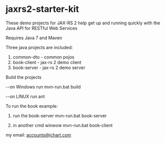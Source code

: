 jaxrs2-starter-kit
==================

These demo projects for JAX-RS 2 help get up and running quickly with the Java API for RESTful Web Services

Requires
Java 7 and
Maven


Three java projects are included:

1. common-dto - common pojos
2. book-client - jax-rs 2 demo client
3. book-server - jax-rs 2 demo server

Build the projects
   
   --on Windows run 
        mvn-run.bat build

   --on LINUX run 
        ant 


To run the book example:

1. run the book-server
mvn-run.bat book-server

2. in another cmd winwow
mvn-run.bat book-client

my email: accounts@jchart.com 
